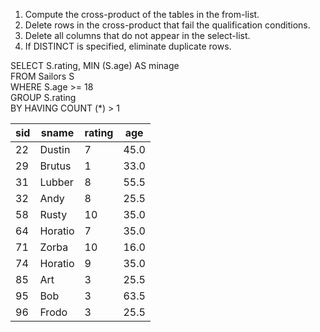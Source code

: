 1. Compute the cross-product of the tables in the from-list.
2. Delete rows in the cross-product that fail the qualification conditions.
3. Delete all columns that do not appear in the select-list.
4. If DISTINCT is specified, eliminate duplicate rows.

SELECT S.rating, MIN (S.age) AS minage  
FROM Sailors S  
WHERE S.age >= 18  
GROUP S.rating  
BY HAVING COUNT (*) > 1

|sid|sname|rating|age|
|---|---|---|---|
|22|Dustin|7|45.0|
|29|Brutus|1|33.0|
|31|Lubber|8|55.5|
|32|Andy|8|25.5|
|58|Rusty|10|35.0|
|64|Horatio|7|35.0|
|71|Zorba|10|16.0|
|74|Horatio|9|35.0|
|85|Art|3|25.5|
|95|Bob|3|63.5|
|96|Frodo|3|25.5|
